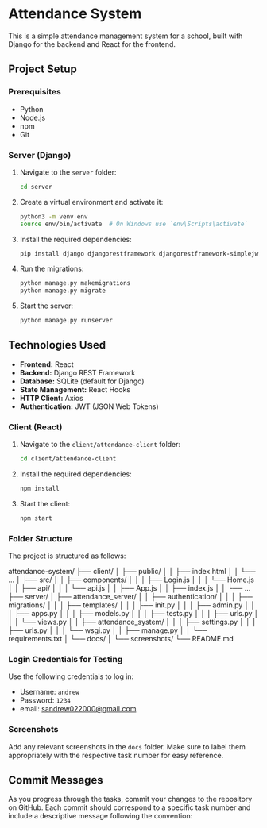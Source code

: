 # Attendance System

This is a simple attendance management system for a school, built with Django for the backend and React for the frontend.

## Project Setup

### Prerequisites

- Python 
- Node.js
- npm
- Git

### Server (Django)

1. Navigate to the `server` folder:
    ```bash
    cd server
    ```
2. Create a virtual environment and activate it:
    ```bash
    python3 -m venv env
    source env/bin/activate  # On Windows use `env\Scripts\activate`
    ```
3. Install the required dependencies:
    ```bash
    pip install django djangorestframework djangorestframework-simplejwt
    ```
4. Run the migrations:
    ```bash
    python manage.py makemigrations
    python manage.py migrate
    ```
5. Start the server:
    ```bash
    python manage.py runserver
    ```



## Technologies Used

- **Frontend:** React
- **Backend:** Django REST Framework
- **Database:** SQLite (default for Django)
- **State Management:** React Hooks
- **HTTP Client:** Axios
- **Authentication:** JWT (JSON Web Tokens)


### Client (React)

1. Navigate to the `client/attendance-client` folder:
    ```bash
    cd client/attendance-client
    ```
2. Install the required dependencies:
    ```bash
    npm install
    ```
3. Start the client:
    ```bash
    npm start
    ```

### Folder Structure

The project is structured as follows:

attendance-system/
├── client/
│ ├── public/
│ │ ├── index.html
│ │ └── ...
│ ├── src/
│ │ ├── components/
│ │ │ ├── Login.js
│ │ │ └── Home.js
│ │ ├── api/
│ │ │ └── api.js
│ │ ├── App.js
│ │ ├── index.js
│ │ └── ...
├── server/
│ ├── attendance_server/
│ │ ├── authentication/
│ │ │ ├── migrations/
│ │ │ ├── templates/
│ │ │ ├── init.py
│ │ │ ├── admin.py
│ │ │ ├── apps.py
│ │ │ ├── models.py
│ │ │ ├── tests.py
│ │ │ ├── urls.py
│ │ │ └── views.py
│ │ ├── attendance_system/
│ │ │ ├── settings.py
│ │ │ ├── urls.py
│ │ │ └── wsgi.py
│ │ ├── manage.py
│ │ └── requirements.txt
│ └── docs/
│ └── screenshots/
└── README.md


### Login Credentials for Testing

Use the following credentials to log in:
- Username: `andrew`
- Password: `1234`
- email: sandrew022000@gmail.com

### Screenshots

Add any relevant screenshots in the `docs` folder. Make sure to label them appropriately with the respective task number for easy reference.

## Commit Messages

As you progress through the tasks, commit your changes to the repository on GitHub. Each commit should correspond to a specific task number and include a descriptive message following the convention:

